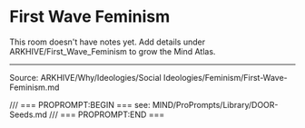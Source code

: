 # First Wave Feminism

This room doesn't have notes yet. Add details under ARKHIVE/First_Wave_Feminism to grow the Mind Atlas.

---
Source: ARKHIVE/Why/Ideologies/Social Ideologies/Feminism/First-Wave-Feminism.md

/// === PROPROMPT:BEGIN ===
see: MIND/ProPrompts/Library/DOOR-Seeds.md
/// === PROPROMPT:END ===
